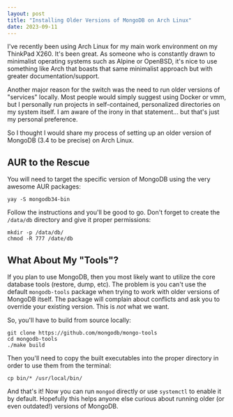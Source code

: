 ```yaml
---
layout: post
title: "Installing Older Versions of MongoDB on Arch Linux"
date: 2023-09-11
---
```



I've recently been using Arch Linux for my main work environment on my ThinkPad X260. It's been great. As someone who is constantly drawn to minimalist operating systems such as Alpine or OpenBSD, it's nice to use something like Arch that boasts that same minimalist approach but with greater documentation/support.

Another major reason for the switch was the need to run older versions of "services" locally. Most people would simply suggest using Docker or vmm, but I personally run projects in self-contained, personalized directories on my system itself. I am aware of the irony in that statement... but that's just my personal preference.

So I thought I would share my process of setting up an older version of MongoDB (3.4 to be precise) on Arch Linux.

## AUR to the Rescue

You will need to target the specific version of MongoDB using the very awesome AUR packages:


    yay -S mongodb34-bin


Follow the instructions and you'll be good to go. Don't forget to create the `/data/db` directory and give it proper permissions:


    mkdir -p /data/db/
    chmod -R 777 /date/db


## What About My "Tools"?

If you plan to use MongoDB, then you most likely want to utilize the core database tools (restore, dump, etc). The problem is you can't use the default `mongodb-tools` package when trying to work with older versions of MongoDB itself. The package will complain about conflicts and ask you to override your existing version. This is *not* what we want.

So, you'll have to build from source locally:


    git clone https://github.com/mongodb/mongo-tools
    cd mongodb-tools
    ./make build


Then you'll need to copy the built executables into the proper directory in order to use them from the terminal:


    cp bin/* /usr/local/bin/


And that's it! Now you can run `mongod` directly or use `systemctl` to enable it by default. Hopefully this helps anyone else curious about running older (or even outdated!) versions of MongoDB.
